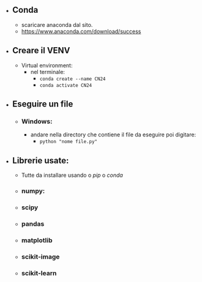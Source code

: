 - ## Conda
	- scaricare anaconda dal sito.
	- https://www.anaconda.com/download/success
- ## Creare il VENV
	- Virtual environment:
		- nel terminale: 
			- `conda create --name CN24`
			- `conda activate CN24`
- ## Eseguire un file
	- ### Windows:
		- andare nella directory che contiene il file da eseguire poi digitare:
			- `python "nome file.py"`
- ## Librerie usate:
	- Tutte da installare usando o _pip_ o _conda_
	- ### numpy:
	- ### scipy
	- ### pandas
	- ### matplotlib
	- ### scikit-image
	- ### scikit-learn